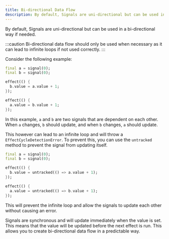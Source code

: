 ```yaml
---
title: Bi-directional Data Flow
description: By default, Signals are uni-directional but can be used in a bi-directional way if needed.
---
```


By default, Signals are uni-directional but can be used in a bi-directional way if needed.

:::caution
Bi-directional data flow should only be used when necessary as it can lead to infinite loops if not used correctly.
:::

Consider the following example:

```dart
final a = signal(0);
final b = signal(0);

effect(() {
  b.value = a.value + 1;
});

effect(() {
  a.value = b.value + 1;
});
```

In this example, `a` and `b` are two signals that are dependent on each other. When `a` changes, `b` should update, and when `b` changes, `a` should update.

This however can lead to an infinite loop and will throw a `EffectCycleDetectionError`. To prevent this, you can use the `untracked` method to prevent the signal from updating itself.

```dart
final a = signal(0);
final b = signal(0);

effect(() {
  b.value = untracked(() => a.value + 1);
});

effect(() {
  a.value = untracked(() => b.value + 1);
});
```

This will prevent the infinite loop and allow the signals to update each other without causing an error.

Signals are synchronous and will update immediately when the value is set. This means that the value will be updated before the next effect is run. This allows you to create bi-directional data flow in a predictable way.
